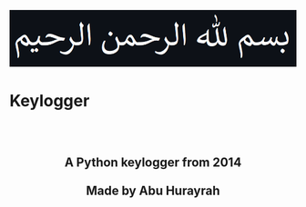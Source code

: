 <img src="https://raw.githubusercontent.com/Raiyaxi-Ziaoi/Resources/main/bismillah.png?token=GHSAT0AAAAAABXCMKG533RUMQ4V6F5TPBJWYYH3CRQ"></img>

# Keylogger

<div align="center"><h2><br/><br/>
    A Python keylogger from 2014<br/><br/>Made by Abu Hurayrah
</h2></div>
<br>
